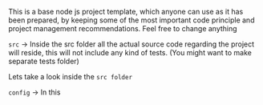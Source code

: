 This is a base node js project template, which anyone can use as it has been prepared,
by keeping some of the most important code principle and project management recommendations. Feel free to change anything

`src` -> Inside the src folder all the actual source code regarding the project will reside, this will not include any kind of tests.
(You might want to make separate tests folder)

Lets take a look inside the `src folder`

`config` -> In this
